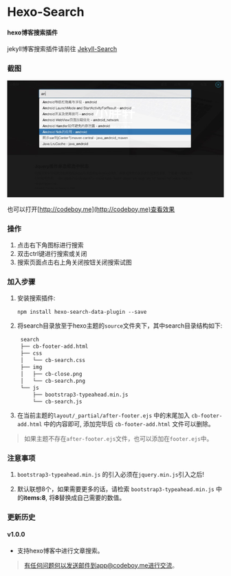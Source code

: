 # Hexo-Search

#### hexo博客搜索插件 

jekyll博客搜索插件请前往 [Jekyll-Search](https://github.com/androiddevelop/jekyll-search)

### 截图

![hexo-search.jpg](hexo-search.jpg)

也可以打开[http://codeboy.me](http://codeboy.me)查看效果

### 操作

1. 点击右下角图标进行搜索
2. 双击ctrl键进行搜索或关闭
3. 搜索页面点击右上角关闭按钮关闭搜索试图

### 加入步骤

1. 安装搜索插件:

	```
	npm install hexo-search-data-plugin --save
	```

2. 将search目录放至于hexo主题的`source`文件夹下，其中search目录结构如下:

		search
		├── cb-footer-add.html
		├── css
		│   └── cb-search.css
		├── img
		│   ├── cb-close.png
		│   └── cb-search.png
		└── js
		    ├── bootstrap3-typeahead.min.js
		    └── cb-search.js


3. 在当前主题的`layout/_partial/after-footer.ejs` 中的末尾加入 `cb-footer-add.html` 中的内容即可, 添加完毕后 `cb-footer-add.html` 文件可以删除。

> 如果主题不存在`after-footer.ejs`文件，也可以添加在`footer.ejs`中。


### 注意事项

1. `bootstrap3-typeahead.min.js` 的引入必须在`jquery.min.js`引入之后!

2. 默认联想8个，如果需要更多的话，请检索 `bootstrap3-typeahead.min.js` 中的**items:8**, 将**8**替换成自己需要的数值。

### 更新历史


#### v1.0.0

 - 支持hexo博客中进行文章搜索。

> 有任何问题何以发送邮件到app@codeboy.me进行交流。


